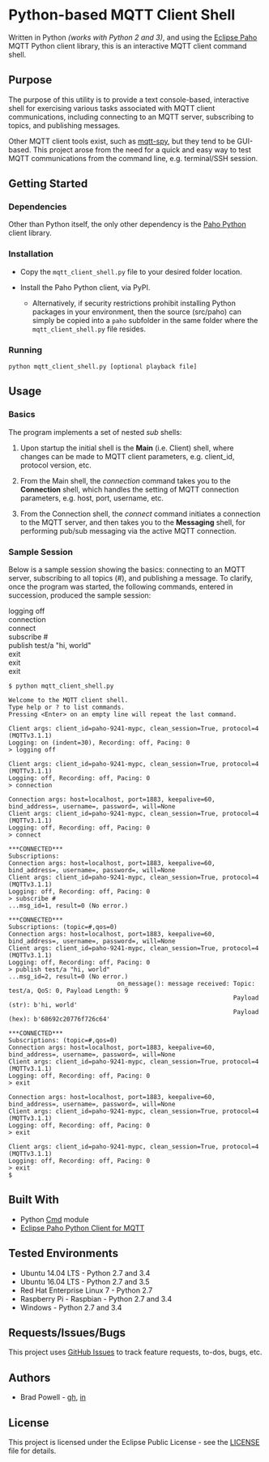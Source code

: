 # Python-based MQTT Client Shell

Written in Python *(works with Python 2 and 3)*, and using the [Eclipse Paho](http://eclipse.org/paho/) MQTT Python client library, this is an interactive MQTT client command shell.

## Purpose

The purpose of this utility is to provide a text console-based, interactive shell for exercising various tasks associated with MQTT client communications, including connecting to an MQTT server, subscribing to topics, and publishing messages.

Other MQTT client tools exist, such as [mqtt-spy](https://github.com/kamilfb/mqtt-spy), but they tend to be GUI-based. This project arose from the need for a quick and easy way to test MQTT communications from the command line, e.g. terminal/SSH session.

## Getting Started

### Dependencies

Other than Python itself, the only other dependency is the [Paho Python](http://www.eclipse.org/paho/clients/python/) client library.

### Installation

* Copy the `mqtt_client_shell.py` file to your desired folder location.

* Install the Paho Python client, via PyPI.
  * Alternatively, if security restrictions prohibit installing Python packages in your environment, then the source (src/paho) can simply be copied into a `paho` subfolder in the same folder where the `mqtt_client_shell.py` file resides.

### Running

```
python mqtt_client_shell.py [optional playback file]
```

## Usage

### Basics

The program implements a set of nested *sub* shells:

1. Upon startup the initial shell is the **Main** (i.e. Client) shell, where changes can be made to MQTT client parameters, e.g. client_id, protocol version, etc.

2. From the Main shell, the *connection* command takes you to the **Connection** shell, which handles the setting of MQTT connection parameters, e.g. host, port, username, etc.

3. From the Connection shell, the *connect* command initiates a connection to the MQTT server, and then takes you to the **Messaging** shell, for performing pub/sub messaging via the active MQTT connection.

### Sample Session

Below is a sample session showing the basics: connecting to an MQTT server, subscribing to all topics (#), and publishing a message. To clarify, once the program was started, the following commands, entered in succession, produced the sample session:

logging off  
connection  
connect  
subscribe #  
publish test/a "hi, world"  
exit  
exit  
exit

```
$ python mqtt_client_shell.py

Welcome to the MQTT client shell.
Type help or ? to list commands.
Pressing <Enter> on an empty line will repeat the last command.

Client args: client_id=paho-9241-mypc, clean_session=True, protocol=4 (MQTTv3.1.1)
Logging: on (indent=30), Recording: off, Pacing: 0
> logging off

Client args: client_id=paho-9241-mypc, clean_session=True, protocol=4 (MQTTv3.1.1)
Logging: off, Recording: off, Pacing: 0
> connection

Connection args: host=localhost, port=1883, keepalive=60, bind_address=, username=, password=, will=None
Client args: client_id=paho-9241-mypc, clean_session=True, protocol=4 (MQTTv3.1.1)
Logging: off, Recording: off, Pacing: 0
> connect

***CONNECTED***
Subscriptions:
Connection args: host=localhost, port=1883, keepalive=60, bind_address=, username=, password=, will=None
Client args: client_id=paho-9241-mypc, clean_session=True, protocol=4 (MQTTv3.1.1)
Logging: off, Recording: off, Pacing: 0
> subscribe #
...msg_id=1, result=0 (No error.)

***CONNECTED***
Subscriptions: (topic=#,qos=0)
Connection args: host=localhost, port=1883, keepalive=60, bind_address=, username=, password=, will=None
Client args: client_id=paho-9241-mypc, clean_session=True, protocol=4 (MQTTv3.1.1)
Logging: off, Recording: off, Pacing: 0
> publish test/a "hi, world"
...msg_id=2, result=0 (No error.)
                              on_message(): message received: Topic: test/a, QoS: 0, Payload Length: 9
                                                              Payload (str): b'hi, world'
                                                              Payload (hex): b'68692c20776f726c64'

***CONNECTED***
Subscriptions: (topic=#,qos=0)
Connection args: host=localhost, port=1883, keepalive=60, bind_address=, username=, password=, will=None
Client args: client_id=paho-9241-mypc, clean_session=True, protocol=4 (MQTTv3.1.1)
Logging: off, Recording: off, Pacing: 0
> exit

Connection args: host=localhost, port=1883, keepalive=60, bind_address=, username=, password=, will=None
Client args: client_id=paho-9241-mypc, clean_session=True, protocol=4 (MQTTv3.1.1)
Logging: off, Recording: off, Pacing: 0
> exit

Client args: client_id=paho-9241-mypc, clean_session=True, protocol=4 (MQTTv3.1.1)
Logging: off, Recording: off, Pacing: 0
> exit
$
```

## Built With

* Python [Cmd](https://docs.python.org/3/library/cmd.html) module
* [Eclipse Paho Python Client for MQTT](http://www.eclipse.org/paho/clients/python/)

## Tested Environments

* Ubuntu 14.04 LTS - Python 2.7 and 3.4
* Ubuntu 16.04 LTS - Python 2.7 and 3.5
* Red Hat Enterprise Linux 7 - Python 2.7
* Raspberry Pi - Raspbian - Python 2.7 and 3.4
* Windows - Python 2.7 and 3.4

## Requests/Issues/Bugs

This project uses [GitHub Issues](https://github.com/bapowell/python-mqtt-client-shell/issues)
to track feature requests, to-dos, bugs, etc.

## Authors

* Brad Powell - [gh](https://github.com/bapowell), [in]( https://www.linkedin.com/in/bradpowell14)

## License

This project is licensed under the Eclipse Public License - see the [LICENSE](LICENSE) file for details.
